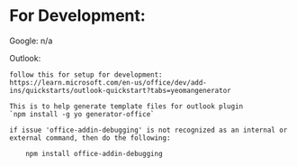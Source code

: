 # For Development:

Google:
    n/a

Outlook:
    
    follow this for setup for development:
    https://learn.microsoft.com/en-us/office/dev/add-ins/quickstarts/outlook-quickstart?tabs=yeomangenerator

    This is to help generate template files for outlook plugin
    `npm install -g yo generator-office`

    if issue 'office-addin-debugging' is not recognized as an internal or external command, then do the following: 

        npm install office-addin-debugging
    
